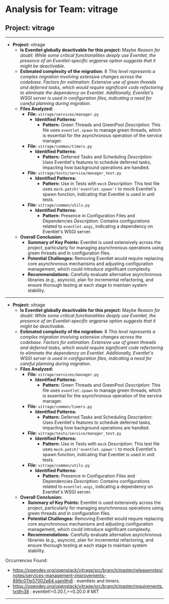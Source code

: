 # Analysis for Team: vitrage

## Project: vitrage
---

- **Project:** vitrage
  - **Is Eventlet globally deactivable for this project:** Maybe
    *Reason for doubt: While some critical functionalities deeply use Eventlet, the presence of an Eventlet-specific argparse option suggests that it might be deactivable.*
  - **Estimated complexity of the migration:** 8
    *This level represents a complex migration involving extensive changes across the codebase.*
    *Factors for estimation: Extensive use of green threads and deferred tasks, which would require significant code refactoring to eliminate the dependency on Eventlet. Additionally, Eventlet's WSGI server is used in configuration files, indicating a need for careful planning during migration.*
  - **Files Analyzed:**
    - **File:** `vitrage/services/manager.py`
      - **Identified Patterns:**
        - **Pattern:** Green Threads and GreenPool
          *Description:* This file uses `eventlet.spawn` to manage green threads, which is essential for the asynchronous operation of the service manager.
    - **File:** `vitrage/common/timers.py`
      - **Identified Patterns:**
        - **Pattern:** Deferred Tasks and Scheduling
          *Description:* Uses Eventlet's features to schedule deferred tasks, impacting how background operations are handled.
    - **File:** `vitrage/tests/service/manager_test.py`
      - **Identified Patterns:**
        - **Pattern:** Use in Tests with `mock`
          *Description:* This test file uses `mock.patch('eventlet.spawn')` to mock Eventlet's spawn function, indicating that Eventlet is used in unit tests.
    - **File:** `vitrage/common/utils.py`
      - **Identified Patterns:**
        - **Pattern:** Presence in Configuration Files and Dependencies
          *Description:* Contains configurations related to `eventlet.wsgi`, indicating a dependency on Eventlet's WSGI server.
  - **Overall Conclusion:**
    - **Summary of Key Points:** Eventlet is used extensively across the project, particularly for managing asynchronous operations using green threads and in configuration files.
    - **Potential Challenges:** Removing Eventlet would require replacing core asynchronous mechanisms and adjusting configuration management, which could introduce significant complexity.
    - **Recommendations:** Carefully evaluate alternative asynchronous libraries (e.g., asyncio), plan for incremental refactoring, and ensure thorough testing at each stage to maintain system stability.

---

- **Project:** vitrage
  - **Is Eventlet globally deactivable for this project:** Maybe
    *Reason for doubt: While some critical functionalities deeply use Eventlet, the presence of an Eventlet-specific argparse option suggests that it might be deactivable.*
  - **Estimated complexity of the migration:** 8
    *This level represents a complex migration involving extensive changes across the codebase.*
    *Factors for estimation: Extensive use of green threads and deferred tasks, which would require significant code refactoring to eliminate the dependency on Eventlet. Additionally, Eventlet's WSGI server is used in configuration files, indicating a need for careful planning during migration.*
  - **Files Analyzed:**
    - **File:** `vitrage/services/manager.py`
      - **Identified Patterns:**
        - **Pattern:** Green Threads and GreenPool
          *Description:* This file uses `eventlet.spawn` to manage green threads, which is essential for the asynchronous operation of the service manager.
    - **File:** `vitrage/common/timers.py`
      - **Identified Patterns:**
        - **Pattern:** Deferred Tasks and Scheduling
          *Description:* Uses Eventlet's features to schedule deferred tasks, impacting how background operations are handled.
    - **File:** `vitrage/tests/service/manager_test.py`
      - **Identified Patterns:**
        - **Pattern:** Use in Tests with `mock`
          *Description:* This test file uses `mock.patch('eventlet.spawn')` to mock Eventlet's spawn function, indicating that Eventlet is used in unit tests.
    - **File:** `vitrage/common/utils.py`
      - **Identified Patterns:**
        - **Pattern:** Presence in Configuration Files and Dependencies
          *Description:* Contains configurations related to `eventlet.wsgi`, indicating a dependency on Eventlet's WSGI server.
  - **Overall Conclusion:**
    - **Summary of Key Points:** Eventlet is used extensively across the project, particularly for managing asynchronous operations using green threads and in configuration files.
    - **Potential Challenges:** Removing Eventlet would require replacing core asynchronous mechanisms and adjusting configuration management, which could introduce significant complexity.
    - **Recommendations:** Carefully evaluate alternative asynchronous libraries (e.g., asyncio), plan for incremental refactoring, and ensure thorough testing at each stage to maintain system stability.

Occurrences Found:
- https://opendev.org/openstack/vitrage/src/branch/master/releasenotes/notes/services-management-improvements-899c011e57002e84.yaml#n8 : eventlets and timers.
- https://opendev.org/openstack/vitrage/src/branch/master/requirements.txt#n38 : eventlet!=0.20.1,>=0.20.0 # MIT

***
